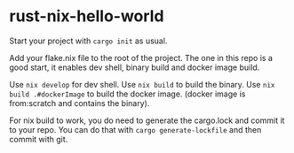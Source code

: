 # rust-nix-hello-world

Start your project with ```cargo init``` as usual.

Add your flake.nix file to the root of the project. The one in this repo is a good start, it enables dev shell, binary build and docker image build. 

Use ```nix develop``` for dev shell.
Use ```nix build``` to build the binary.
Use ```nix build .#dockerImage``` to build the docker image. (docker image is from:scratch and contains the binary).

For nix build to work, you do need to generate the cargo.lock and commit it to your repo. You can do that with ```cargo generate-lockfile``` and then commit with git.
